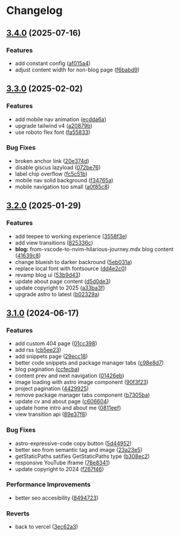# Changelog

## [3.4.0](https://github.com/albugowy15/bughowi.com/compare/v3.3.0...v3.4.0) (2025-07-16)


### Features

* add constant config ([af015a4](https://github.com/albugowy15/bughowi.com/commit/af015a4fbddd29d15d0ae30378e70fa5effe9184))
* adjust content width for non-blog page ([f6babd9](https://github.com/albugowy15/bughowi.com/commit/f6babd9a2566003b74fd30cf36b46ad7de805d3e))

## [3.3.0](https://github.com/albugowy15/bughowi.com/compare/v3.2.0...v3.3.0) (2025-02-02)


### Features

* add mobile nav animation ([ecdda6a](https://github.com/albugowy15/bughowi.com/commit/ecdda6afac37d8da9feac283c3c58a6bc8e78a1d))
* upgrade tailwind v4 ([a20879b](https://github.com/albugowy15/bughowi.com/commit/a20879b1f46fabc0f8729cb67f9abd96b479fdf7))
* use roboto flex font ([fa55833](https://github.com/albugowy15/bughowi.com/commit/fa558330fb3506fdad7c651708d8d44e0b1eda4b))


### Bug Fixes

* broken anchor link ([20e374d](https://github.com/albugowy15/bughowi.com/commit/20e374daac2e1cb7bdbd18afb5be79089c68cf56))
* disable giscus lazyload ([072be76](https://github.com/albugowy15/bughowi.com/commit/072be76858f90bb583785a675f203f8387cde88f))
* label chip overflow ([fc5c51b](https://github.com/albugowy15/bughowi.com/commit/fc5c51b9dd196dc75b3ad18ca487a54592f90a8d))
* mobile nav solid background ([f34765a](https://github.com/albugowy15/bughowi.com/commit/f34765a10923e9989f15154a45e184cd42d94330))
* mobile navigation too small ([a0f85c8](https://github.com/albugowy15/bughowi.com/commit/a0f85c83734cd54a8033d87a165ded19f2ba59d5))

## [3.2.0](https://github.com/albugowy15/bughowi.com/compare/v3.1.0...v3.2.0) (2025-01-29)


### Features

* add teepee to working experience ([3558f3e](https://github.com/albugowy15/bughowi.com/commit/3558f3e793a43bd3cdcb1bcf3ce5789e896dd1da))
* add view transitions ([825336c](https://github.com/albugowy15/bughowi.com/commit/825336cc1bd6caee37bc910e821483558133e71e))
* **blog:** from-vscode-to-nvim-hilarious-journey.mdx blog content ([41639c8](https://github.com/albugowy15/bughowi.com/commit/41639c8ee52dbfa364dbc85ce80bd7c385abbc59))
* change blueish to darker backround ([5eb031a](https://github.com/albugowy15/bughowi.com/commit/5eb031a254a623b617ffa6bb1a6453599976ca9f))
* replace local font with fontsource ([dd4e2c0](https://github.com/albugowy15/bughowi.com/commit/dd4e2c01162d4bf59e8f747262e8069c53c0d6e8))
* revamp blog ui ([53b9d43](https://github.com/albugowy15/bughowi.com/commit/53b9d430e6a56109a55cd7aeff2cce411e99d397))
* update about page content ([d5d0de3](https://github.com/albugowy15/bughowi.com/commit/d5d0de3196d40b102702a9dc095fadcf038a10f4))
* update copyright to 2025 ([a33ba3f](https://github.com/albugowy15/bughowi.com/commit/a33ba3f01d732670e30db1c357e9ffc3d12b0008))
* upgrade astro to latest ([b02329a](https://github.com/albugowy15/bughowi.com/commit/b02329a98d8d6b93e2095aaaab70785d86aaf167))

## [3.1.0](https://github.com/albugowy15/bughowi.com/compare/3.0.0...v3.1.0) (2024-06-17)


### Features

* add custom 404 page ([01cc398](https://github.com/albugowy15/bughowi.com/commit/01cc398bd9bba75d29914db12abe899a2ddbd049))
* add rss ([cb5ee23](https://github.com/albugowy15/bughowi.com/commit/cb5ee23f8d4f405d4513b24b8c453f890dd2c84b))
* add snippets page ([29ecc18](https://github.com/albugowy15/bughowi.com/commit/29ecc1802dd8cb8f983c66c9d26b2e15d2fa050f))
* better code snippets and package manager tabs ([c98e8d7](https://github.com/albugowy15/bughowi.com/commit/c98e8d70ad773b42eafe547c054da8f70597939a))
* blog pagination ([ccfecba](https://github.com/albugowy15/bughowi.com/commit/ccfecbacf0e1dcc2de5511f5298b0fef40615dee))
* content prev and next navigation ([01426eb](https://github.com/albugowy15/bughowi.com/commit/01426ebb67edaa9bfc6c7c71c2ba0f102a14e6f3))
* image loading with astro image component ([90f3f23](https://github.com/albugowy15/bughowi.com/commit/90f3f23e8c1a06795df0919e91521bd2ec391a5d))
* project pagination ([4429925](https://github.com/albugowy15/bughowi.com/commit/4429925b91c692c646d31a8864b9bc6f37e97682))
* remove package manager tabs component ([b7305ba](https://github.com/albugowy15/bughowi.com/commit/b7305ba6a237f1326504b97994ccc78e331eed40))
* update cv and about page ([c606604](https://github.com/albugowy15/bughowi.com/commit/c606604c8292fdc19276d63bbd26ad7947a2a914))
* update home intro and about me ([0811eef](https://github.com/albugowy15/bughowi.com/commit/0811eefaa4fc15ca8df02ed68b27736a19280c1c))
* view transition api ([89e37f8](https://github.com/albugowy15/bughowi.com/commit/89e37f8e446292f067bc2945a909a95f882ce629))


### Bug Fixes

* astro-expressive-code copy button ([5d44952](https://github.com/albugowy15/bughowi.com/commit/5d44952b71a597cdfa27649e026f80fc85b8cd25))
* better seo from semantic tag and image ([23a23e5](https://github.com/albugowy15/bughowi.com/commit/23a23e50c68feff772530115c92a042b82702746))
* getStaticPaths satifies GetStaticPaths type ([b308ec2](https://github.com/albugowy15/bughowi.com/commit/b308ec2afb778345eb74175eefd08ebc1f2e5775))
* responsive YouTube iframe ([78e8341](https://github.com/albugowy15/bughowi.com/commit/78e83411faacadf9214961dc538a9e1ed62e806b))
* update copyright to 2024 ([f267f46](https://github.com/albugowy15/bughowi.com/commit/f267f46e79fcaa9f6127c1b289e5fc87f11bdf92))


### Performance Improvements

* better seo accesibility ([8494723](https://github.com/albugowy15/bughowi.com/commit/8494723642a49adb48ec43533e6ffb7e4ebc0bc7))


### Reverts

* back to vercel ([3ec62a3](https://github.com/albugowy15/bughowi.com/commit/3ec62a3188921ab4cf0580e16c507ec837613065))
